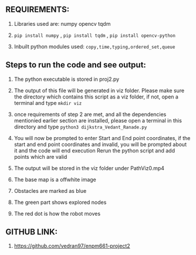 ## REQUIREMENTS:

1. Libraries used are: numpy opencv tqdm

2. ```pip install numpy``` , ```pip install tqdm``` , ```pip install opencv-python```

3. Inbuilt python modules used: ```copy,time,typing,ordered_set,queue```

## Steps to run the code and see output:

1. The python executable is stored in proj2.py

2. The output of this file will be generated in viz folder. Please make sure the directory which contains this script as a viz folder, if not, open a terminal and
   type ```mkdir viz```
   
3. once requirements of step 2 are met, and all the dependencies mentionied earlier section are installed, please open a terminal in this directory and type
   ```python3 dijkstra_Vedant_Ranade.py```
   
4. You will now be prompted to enter Start and End point coordinates, if the start and end point coordinates and invalid, you will be prompted about it and the code will end execution
   Rerun the python script and add points which are valid
   
5. The output will be stored in the viz folder under PathViz0.mp4

6. The base map is a offwhite image

7. Obstacles are marked as blue

8. The green part shows explored nodes

9. The red dot is how the robot moves

## GITHUB LINK:

1. https://github.com/vedran97/enpm661-project2
